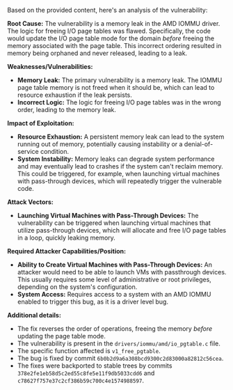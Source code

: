 Based on the provided content, here's an analysis of the vulnerability:

**Root Cause:**
The vulnerability is a memory leak in the AMD IOMMU driver. The logic for freeing I/O page tables was flawed. Specifically, the code would update the I/O page table mode for the domain *before* freeing the memory associated with the page table. This incorrect ordering resulted in memory being orphaned and never released, leading to a leak.

**Weaknesses/Vulnerabilities:**
- **Memory Leak:** The primary vulnerability is a memory leak.  The IOMMU page table memory is not freed when it should be, which can lead to resource exhaustion if the leak persists.
- **Incorrect Logic:** The logic for freeing I/O page tables was in the wrong order, leading to the memory leak.

**Impact of Exploitation:**
- **Resource Exhaustion:** A persistent memory leak can lead to the system running out of memory, potentially causing instability or a denial-of-service condition.
- **System Instability:** Memory leaks can degrade system performance and may eventually lead to crashes if the system can't reclaim memory. This could be triggered, for example, when launching virtual machines with pass-through devices, which will repeatedly trigger the vulnerable code.

**Attack Vectors:**
- **Launching Virtual Machines with Pass-Through Devices:** The vulnerability can be triggered when launching virtual machines that utilize pass-through devices, which will allocate and free I/O page tables in a loop, quickly leaking memory.

**Required Attacker Capabilities/Position:**
- **Ability to Create Virtual Machines with Pass-Through Devices:** An attacker would need to be able to launch VMs with passthrough devices. This usually requires some level of administrative or root privileges, depending on the system's configuration.
- **System Access:** Requires access to a system with an AMD IOMMU enabled to trigger this bug, as it is a driver level bug.

**Additional details:**
- The fix reverses the order of operations, freeing the memory *before* updating the page table mode.
- The vulnerability is present in the `drivers/iommu/amd/io_pgtable.c` file.
- The specific function affected is `v1_free_pgtable`.
- The bug is fixed by commit `6b0b2d9a6a308bcd9300c2d83000a82812c56cea`.
- The fixes were backported to stable trees by commits `378e2fe1eb58d5c2ed55c8fe5e11f9db5033cdd6` and `c78627f757e37c2cf386b59c700c4e1574988597`.